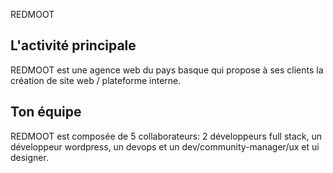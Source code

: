 REDMOOT

## L'activité principale
REDMOOT est une agence web du pays basque qui propose à ses clients la création de site web / plateforme interne. 

## Ton équipe
REDMOOT est composée de 5 collaborateurs: 2 développeurs full stack, un développeur wordpress, un devops et un dev/community-manager/ux et ui designer. 

